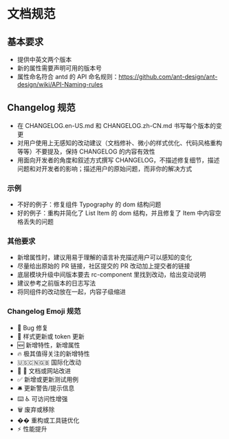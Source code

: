 # 文档规范

## 基本要求

- 提供中英文两个版本
- 新的属性需要声明可用的版本号
- 属性命名符合 antd 的 API 命名规则：https://github.com/ant-design/ant-design/wiki/API-Naming-rules

## Changelog 规范

- 在 CHANGELOG.en-US.md 和 CHANGELOG.zh-CN.md 书写每个版本的变更
- 对用户使用上无感知的改动建议（文档修补、微小的样式优化、代码风格重构等等）不要提及，保持 CHANGELOG 的内容有效性
- 用面向开发者的角度和叙述方式撰写 CHANGELOG，不描述修复细节，描述问题和对开发者的影响；描述用户的原始问题，而非你的解决方式

### 示例

- 不好的例子：修复组件 Typography 的 dom 结构问题
- 好的例子：重构并简化了 List Item 的 dom 结构，并且修复了 Item 中内容空格丢失的问题

### 其他要求

- 新增属性时，建议用易于理解的语言补充描述用户可以感知的变化
- 尽量给出原始的 PR 链接，社区提交的 PR 改动加上提交者的链接
- 底层模块升级中间版本要去 rc-component 里找到改动，给出变动说明
- 建议参考之前版本的日志写法
- 将同组件的改动放在一起，内容子级缩进

### Changelog Emoji 规范

- 🐞 Bug 修复
- 💄 样式更新或 token 更新
- 🆕 新增特性，新增属性
- 🔥 极其值得关注的新增特性
- 🇺🇸🇨🇳🇬🇧 国际化改动
- 📖 📝 文档或网站改进
- ✅ 新增或更新测试用例
- 🛎 更新警告/提示信息
- ⌨️ ♿ 可访问性增强
- 🗑 废弃或移除
- �� 重构或工具链优化
- ⚡️ 性能提升
